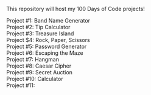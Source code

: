 This repository will host my 100 Days of Code projects!

Project #1: Band Name Generator  
Project #2: Tip Calculator  
Project #3: Treasure Island  
Project $4: Rock, Paper, Scissors  
Project #5: Password Generator  
Project #6: Escaping the Maze  
Project #7: Hangman  
Project #8: Caesar Cipher   
Project #9: Secret Auction   
Project #10: Calculator   
Project #11: 
